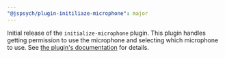 ```yaml
---
"@jspsych/plugin-initiliaze-microphone": major
---
```


Initial release of the `initialize-microphone` plugin. This plugin handles getting permission to use the microphone and selecting which microphone to use. See [the plugin's documentation](https://www.jspsych.org/latest/plugins/initialize-microphone) for details.
